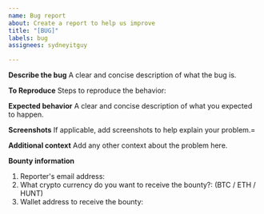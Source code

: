 ```yaml
---
name: Bug report
about: Create a report to help us improve
title: "[BUG]"
labels: bug
assignees: sydneyitguy

---
```


**Describe the bug**
A clear and concise description of what the bug is.

**To Reproduce**
Steps to reproduce the behavior:

**Expected behavior**
A clear and concise description of what you expected to happen.

**Screenshots**
If applicable, add screenshots to help explain your problem.=

**Additional context**
Add any other context about the problem here.

**Bounty information**
1. Reporter's email address:
2. What crypto currency do you want to receive the bounty?: (BTC / ETH / HUNT)
2. Wallet address to receive the bounty:
